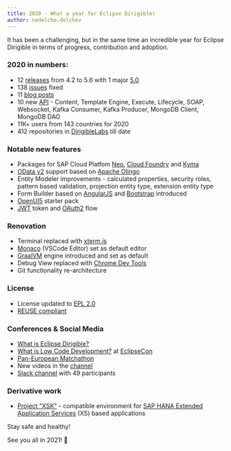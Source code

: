 ```yaml
---
title: 2020 - What a year for Eclipse Dirigible!
author: nedelcho.delchev
---
```


It has been a challenging, but in the same time an incredible year for Eclipse Dirigible in terms of progress, contribution and adoption.

### 2020 in numbers:

* 12 [releases](https://www.dirigible.io/releases.html) from 4.2 to 5.6 with 1 major [5.0](https://www.dirigible.io/release/2020/06/25/news_new_release_5_0.html)
* 138 [issues](https://github.com/eclipse/dirigible/issues?q=is%3Aissue+is%3Aclosed) fixed
* 11 [blog posts](https://www.dirigible.io/blogs.html)
* 10 new [API](https://www.dirigible.io/api/) - Content, Template Engine, Execute, Lifecycle, SOAP, Websocket, Kafka Consumer, Kafka Producer, MongoDB Client, MongoDB DAO
* 11K+ users from 143 countries for 2020
* 412 repositories in [DirigibleLabs](https://github.com/dirigiblelabs/) till date

### Notable new features

* Packages for SAP Cloud Platfom [Neo](https://www.dirigible.io/blogs/2020/02/15/how_to_deploy_eclipse_dirigible_in_the_sap_cloud_platform_neo_environment.html), 
[Cloud Foundry](https://www.dirigible.io/blogs/2020/02/15/how_to_deploy_eclipse_dirigible_in_the_sap_cloud_platform_cloud_foundry_environment.html) and 
[Kyma](https://www.dirigible.io/blogs/2020/10/23/how_to_deploy_eclipse_dirigible_in_the_sap_cloud_platform_kyma_environment.html)
* [OData v2](https://www.odata.org/documentation/odata-version-2-0/) support based on [Apache Olingo](https://olingo.apache.org/)
* Entity Modeler improvements - calculated properties, security roles, pattern based validation, projection entity type, extension entity type
* Form Builder based on [AngularJS](https://angularjs.org/) and [Bootstrap](https://getbootstrap.com/) introduced
* [OpenUI5](https://openui5.org/) starter pack
* [JWT](https://tools.ietf.org/html/rfc7519) token and [OAuth2](https://oauth.net/2/) flow

### Renovation
* Terminal replaced with [xterm.js](https://xtermjs.org/)
* [Monaco](https://microsoft.github.io/monaco-editor/) (VSCode Editor) set as default editor
* [GraalVM](https://www.graalvm.org/reference-manual/js/) engine introduced and set as default
* Debug View replaced with [Chrome Dev Tools](https://developers.google.com/web/tools/chrome-devtools)
* Git functionality re-architecture

### License

* License updated to [EPL 2.0](https://www.eclipse.org/legal/epl-2.0/)
* [REUSE compliant](https://api.reuse.software/info/github.com/eclipse/dirigible)

### Conferences & Social Media

* [What is Eclipse Dirigible?](https://medium.com/eclipse-dirigible/what-is-eclipse-dirigible-dcc28d11cb5e)
* [What is Low Code Development?](https://www.eclipsecon.org/2020/sessions/what-low-code-development) at [EclipseCon](https://www.eclipsecon.org/2020)
* [Pan-European Matchathon](https://www.euvsvirus.org/)
* New videos in the [channel](https://www.youtube.com/channel/UCYnsiVQ0M9iQLqP5DXCLMBA/videos)
* [Slack channel](https://eclipse-dirigible.slack.com/archives/CHCHRFX2N) with 49 participants

### Derivative work

* [Project "XSK"](https://github.com/SAP/xsk) - compatible environment for [SAP HANA Extended Application Services](https://help.sap.com/viewer/52715f71adba4aaeb480d946c742d1f6/2.0.03/en-US/a6c0749255d84a81a154a7fc87dd33ce.html) (XS) based applications

Stay safe and healthy!

See you all in 2021! 🥳

